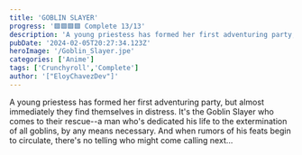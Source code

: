 ```yaml
---
title: 'GOBLIN SLAYER'
progress: '🟩🟩🟩🟩 Complete 13/13'
description: 'A young priestess has formed her first adventuring party, but almost immediately they find themselves in distress.'
pubDate: '2024-02-05T20:27:34.123Z'
heroImage: '/Goblin_Slayer.jpe'
categories: ['Anime']
tags: ['Crunchyroll','Complete']
author: '["EloyChavezDev"]'
---
```

A young priestess has formed her first adventuring party, but almost immediately they find themselves in distress. It's the Goblin Slayer who comes to their rescue--a man who's dedicated his life to the extermination of all goblins, by any means necessary. And when rumors of his feats begin to circulate, there's no telling who might come calling next...